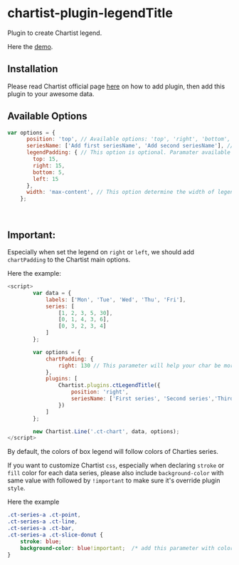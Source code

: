 # chartist-plugin-legendTitle

Plugin to create Chartist legend.

Here the [demo](https://syaifurrizal.github.io/chartist-plugin-legendTitle/).

## Installation

Please read Chartist official page [here](https://gionkunz.github.io/chartist-js/plugins.html) on how to add plugin, then add this plugin to your awesome data.

## Available Options

```javascript
var options = {
      position: 'top', // Available options: 'top', 'right', 'bottom', 'left'. All options should be `string`
      seriesName: ['Add first seriesName', 'Add second seriesName'], // This options to naming the series in case the series name didn't declared in main chart options.
      legendPadding: { // This option is optional. Paramater available same as when we declare padding in css.
        top: 15,
        right: 15,
        bottom: 5,
        left: 15
      },
      width: 'max-content', // This option determine the width of legends when placed on left or right of the chart.
    };
```
<br/>

## Important:

Especially when set the legend on `right` or `left`, we should add `chartPadding` to the Chartist main options.

Here the example:

```javascript
<script>
        var data = {
            labels: ['Mon', 'Tue', 'Wed', 'Thu', 'Fri'],
            series: [
                [1, 2, 3, 5, 30],
                [0, 1, 4, 3, 6],
                [0, 3, 2, 3, 4]
            ]
        };

        var options = {
            chartPadding: {
                right: 130 // This parameter will help your char be more awesomes!
            },
            plugins: [
                Chartist.plugins.ctLegendTitle({
                    position: 'right',
                    seriesName: ['First series', 'Second series','Third series']
                })
            ]
        };

        new Chartist.Line('.ct-chart', data, options);
</script>
```

By default, the colors of box legend will follow colors of Charties series. 

If you want to customize Chartist `css`, especially when declaring `stroke` or `fill` color for each data series, please also include `background-color` with same value with followed by `!important` to make sure it's override plugin `style`.

Here the example

```css
.ct-series-a .ct-point,       
.ct-series-a .ct-line, 
.ct-series-a .ct-bar, 
.ct-series-a .ct-slice-donut {
    stroke: blue;
    background-color: blue!important;  /* add this parameter with color value as your custom value for stroke or fill. */
}
```
